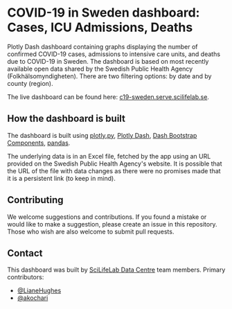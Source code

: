 # COVID-19 in Sweden dashboard: Cases, ICU Admissions, Deaths

Plotly Dash dashboard containing graphs displaying the number of confirmed COVID-19 cases, admissions to intensive care units, and deaths due to COVID-19 in Sweden. The dashboard is based on most recently available open data shared by the Swedish Public Health Agency (Folkhälsomyndigheten). There are two filtering options: by date and by county (region).

The live dashboard can be found here: [c19-sweden.serve.scilifelab.se](https://c19-sweden.serve.scilifelab.se/).

## How the dashboard is built

The dashboard is built using [plotly.py](https://github.com/plotly/plotly.py), [Plotly Dash](https://github.com/plotly/dash), [Dash Bootstrap Components](https://github.com/facultyai/dash-bootstrap-components), [pandas](https://github.com/pandas-dev/pandas).

The underlying data is in an Excel file, fetched by the app using an URL provided on the Swedish Public Health Agency's website. It is possible that the URL of the file with data changes as there were no promises made that it is a persistent link (to keep in mind).

## Contributing

We welcome suggestions and contributions. If you found a mistake or would like to make a suggestion, please create an issue in this repository. Those who wish are also welcome to submit pull requests.

## Contact

This dashboard was built by [SciLifeLab Data Centre](https://github.com/ScilifelabDataCentre) team members. Primary contributors:

- [@LianeHughes](http://github.com/LianeHughes/)
- [@akochari](http://github.com/akochari/)
